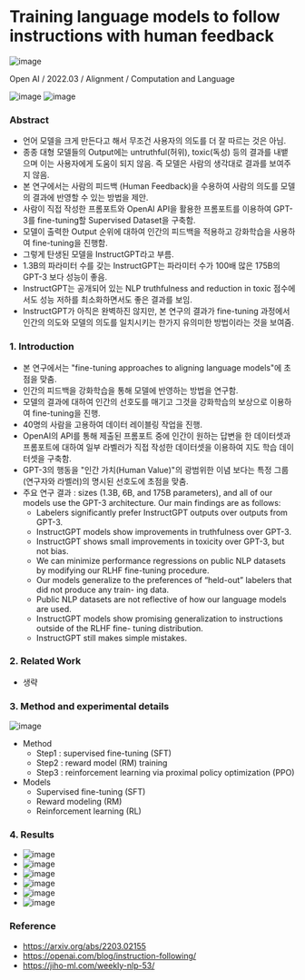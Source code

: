 # Training language models to follow instructions with human feedback

![image](https://user-images.githubusercontent.com/41967014/162145268-1ddacc39-8665-44f0-8ae5-ca74d5c6b65d.png)

Open AI / 2022.03 / Alignment / Computation and Language

![image](https://user-images.githubusercontent.com/41967014/163311757-13fba069-aa29-45b1-be7e-bbd0297ff24f.png)
![image](https://user-images.githubusercontent.com/41967014/163311909-b8acee43-d053-4054-acd2-f2bd8dc04dfc.png)

### Abstract
- 언어 모델을 크게 만든다고 해서 무조건 사용자의 의도를 더 잘 따르는 것은 아님.
- 종종 대형 모델들의 Output에는 untruthful(허위), toxic(독성) 등의 결과를 내뱉으며 이는 사용자에게 도움이 되지 않음. 즉 모델은 사람의 생각대로 결과를 보여주지 않음.
- 본 연구에서는 사람의 피드백 (Human Feedback)을 수용하여 사람의 의도를 모델의 결과에 반영할 수 있는 방법을 제안.
- 사람이 직접 작성한 프롬포트와 OpenAI API을 활용한 프롬포트를 이용하여 GPT-3를 fine-tuning할 Supervised Dataset을 구축함.
- 모델이 출력한 Output 순위에 대하여 인간의 피드백을 적용하고 강화학습을 사용하여 fine-tuning을 진행함.
- 그렇게 탄생된 모델을 InstructGPT라고 부름.
- 1.3B의 파라미터 수를 갖는 InstructGPT는 파라미터 수가 100배 많은 175B의 GPT-3 보다 성능이 좋음.
- InstructGPT는 공개되어 있는 NLP truthfulness and reduction in toxic 점수에서도 성능 저하를 최소화하면서도 좋은 결과를 보임.
- InstructGPT가 아직은 완벽하진 않지만, 본 연구의 결과가 fine-tuning 과정에서 인간의 의도와 모델의 의도를 일치시키는 한가지 유의미한 방법이라는 것을 보여줌.

### 1. Introduction
- 본 연구에서는 "fine-tuning approaches to aligning language models"에 초점을 맞춤.
- 인간의 피드백을 강화학습을 통해 모델에 반영하는 방법을 연구함.
- 모델의 결과에 대하여 인간의 선호도를 매기고 그것을 강화학습의 보상으로 이용하여 fine-tuning을 진행.
- 40명의 사람을 고용하여 데이터 레이블링 작업을 진행. 
- OpenAI의 API를 통해 제출된 프롬포트 중에 인간이 원하는 답변을 한 데이터셋과 프롬포트에 대하여 일부 라벨러가 직접 작성한 데이터셋을 이용하여 지도 학습 데이터셋을 구축함. 
- GPT-3의 행동을 "인간 가치(Human Value)"의 광범위한 이념 보다는 특정 그룹(연구자와 라벨러)의 명시된 선호도에 초점을 맞춤.
- 주요 연구 결과 : sizes (1.3B, 6B, and 175B parameters), and all of our models use the GPT-3 architecture. Our main findings are as follows:
  - Labelers significantly prefer InstructGPT outputs over outputs from GPT-3.
  - InstructGPT models show improvements in truthfulness over GPT-3.
  - InstructGPT shows small improvements in toxicity over GPT-3, but not bias.
  - We can minimize performance regressions on public NLP datasets by modifying our RLHF fine-tuning procedure.
  - Our models generalize to the preferences of “held-out” labelers that did not produce any train- ing data.
  - Public NLP datasets are not reflective of how our language models are used.
  - InstructGPT models show promising generalization to instructions outside of the RLHF fine- tuning distribution.
  - InstructGPT still makes simple mistakes.

### 2. Related Work
- 생략

### 3. Method and experimental details
![image](https://user-images.githubusercontent.com/41967014/163305614-05ba8c1e-b3da-4ccd-a76f-3d2064654c53.png)
- Method
  - Step1 : supervised fine-tuning (SFT)
  - Step2 : reward model (RM) training
  - Step3 : reinforcement learning via proximal policy optimization (PPO)
- Models
  - Supervised fine-tuning (SFT)
  - Reward modeling (RM)
  - Reinforcement learning (RL)

### 4. Results
  - ![image](https://user-images.githubusercontent.com/41967014/163308883-72d7f64f-e07f-4629-b107-e30e50ed1d1a.png)
  - ![image](https://user-images.githubusercontent.com/41967014/163308908-3cc06253-645e-4314-bccc-2e7b2ebf0f33.png)
  - ![image](https://user-images.githubusercontent.com/41967014/163308918-a1438b68-d19b-41c1-bb8a-bff4f9f11a48.png)
  - ![image](https://user-images.githubusercontent.com/41967014/163308963-43282103-51a1-4bf8-908b-cb1858f5750c.png)
  - ![image](https://user-images.githubusercontent.com/41967014/163308981-d2216c58-7ac7-40f3-a187-5eadbaea7466.png)
  - ![image](https://user-images.githubusercontent.com/41967014/163309139-23a0f0cf-59fc-4e8d-97a6-c7400aaef872.png)

### Reference
- https://arxiv.org/abs/2203.02155
- https://openai.com/blog/instruction-following/
- https://jiho-ml.com/weekly-nlp-53/

